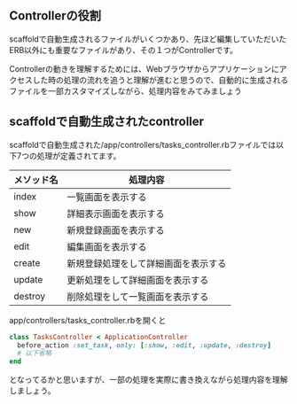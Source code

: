 ## Controllerの役割

scaffoldで自動生成されるファイルがいくつかあり、先ほど編集していただいたERB以外にも重要なファイルがあり、その１つがControllerです。

Controllerの動きを理解するためには、Webブラウザからアプリケーションにアクセスした時の処理の流れを追うと理解が進むと思うので、自動的に生成されるファイルを一部カスタマイズしながら、処理内容をみてみましょう

## scaffoldで自動生成されたcontroller

scaffoldで自動生成された/app/controllers/tasks_controller.rbファイルでは以下7つの処理が定義されてます。

メソッド名 | 処理内容
--------|-------
index| 一覧画面を表示する
show|詳細表示画面を表示する
new|新規登録画面を表示する
edit|編集画面を表示する
create|新規登録処理をして詳細画面を表示する
update|更新処理をして詳細画面を表示する
destroy|削除処理をして一覧画面を表示する


app/controllers/tasks_controller.rbを開くと

```ruby
class TasksController < ApplicationController
  before_action :set_task, only: [:show, :edit, :update, :destroy]
  # 以下省略
end
```

となってるかと思いますが、一部の処理を実際に書き換えながら処理内容を理解しましょう。


